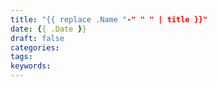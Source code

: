 ```yaml
---
title: "{{ replace .Name "-" " " | title }}"
date: {{ .Date }}
draft: false
categories:
tags:
keywords:
---
```

